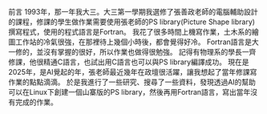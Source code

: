 前言
1993年，那一年我大三。大三第一學期我選修了張善政老師的電腦輔助設計的課程，修課的學生做作業需要使用張老師的PS library(Picture Shape library)撰寫程式，使用的程式語言是Fortran。
我花了很多時間上機寫作業，土木系的繪圖工作站的冷氣很強，在那裡待上幾個小時後，都會覺得好冷。
Fortran語言是大一修的，並沒有掌握的很好，所以作業也做得很勉強。
記得有物理系的學長一齊修課，他很精通C語言，也試出用C語言也可以與PS library編譯成功。
現在是2025年，是AI覺起的年，張老師最近幾年在政壇很活躍，讓我想起了當年修課寫作業的點點滴滴。
於是我進行了一些研究、搜尋了一些資料，發現透過AI的幫助可以在Linux下創建一個山寨版的PS library，然後再用Fortran語言，寫出當年沒有完成的作業。
